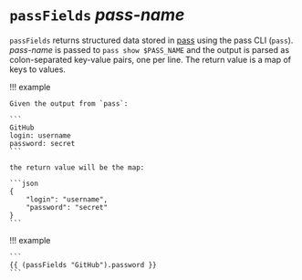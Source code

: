 # `passFields` *pass-name*

`passFields` returns structured data stored in
[pass](https://www.passwordstore.org) using the pass CLI (`pass`). *pass-name*
is passed to `pass show $PASS_NAME` and the output is parsed as colon-separated
key-value pairs, one per line. The return value is a map of keys to values.

!!! example

    Given the output from `pass`:

    ```
    GitHub
    login: username
    password: secret
    ```

    the return value will be the map:

    ```json
    {
        "login": "username",
        "password": "secret"
    }
    ```

!!! example

    ```
    {{ (passFields "GitHub").password }}
    ```
